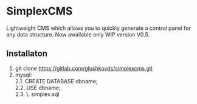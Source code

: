# SimplexCMS

Lightweight CMS which allows you to quickly generate a control panel for any data structure. Now awailable only WIP version V0.5.

## Installaton

1. git clone https://gitlab.com/glushkovds/simplexcms.git
2. mysql:  
    2.1. CREATE DATABASE dbname;  
    2.2. USE dbname;  
    2.3. \\. simplex.sql  
